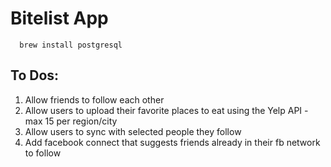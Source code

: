 Bitelist App 
=============

      brew install postgresql

To Dos:
--------

1. Allow friends to follow each other
2. Allow users to upload their favorite places to eat using the Yelp API - max 15 per region/city
3. Allow users to sync with selected people they follow
4. Add facebook connect that suggests friends already in their fb network to follow